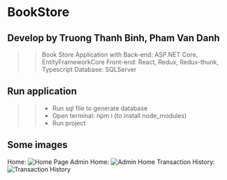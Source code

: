 # BookStore
## Develop by Truong Thanh Binh, Pham Van Danh
>> Book Store Application with 
>> Back-end: ASP.NET Core, EntityFrameworkCore
>> Front-end: React, Redux, Redux-thunk, Typescript
>> Database: SQLServer

## Run application

>> - Run sql file to generate database
>> - Open terminal: npm i (to install node_modules)
>> - Run project

## Some images
Home: ![Home Page](https://drive.google.com/uc?export=view&id=1tHXBc465wlt6DnfNeCEt1IVVhp9Mp7QE)
Admin Home: ![Admin Home](https://drive.google.com/uc?export=view&id=1lpMxGQfkX5IFkgsNeE4JCQpsXiV-khUy)
Transaction History: ![Transaction History](https://drive.google.com/uc?export=view&id=1e8Pwpe5X2XFQcCn3w2lXeXzOZE0NHaNL)

